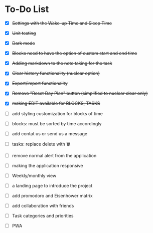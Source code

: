 # To-Do List

- [x] ~~Settings with the Wake-up Time and Sleep Time~~
- [x] ~~Unit testing~~
- [x] ~~Dark mode~~
- [x] ~~Blocks need to have the option of custom start and end time~~
- [x] ~~Adding markdown to the note taking for the task~~
- [x] ~~Clear history functionality (nuclear option)~~
- [x] ~~Export/import functionality~~
- [x] ~~Remove "Reset Day Plan" button (simplified to nuclear clear only)~~
- [x] ~~making EDIT available for BLOCKS, TASKS~~


- [ ] add styling customization for blocks of time
- [ ] blocks: must be sorted by time accordingly
- [ ] add contat us or send us a message
- [ ] tasks: replace delete with 🗑️

- [ ] remove normal alert from the application 
- [ ] making the application responsive
- [ ] Weekly/monthly view
- [ ] a landing page to introduce the project

- [ ] add promodoro and Eisenhower matrix
- [ ] add collaboration with friends 
- [ ] Task categories and priorities
- [ ] PWA   